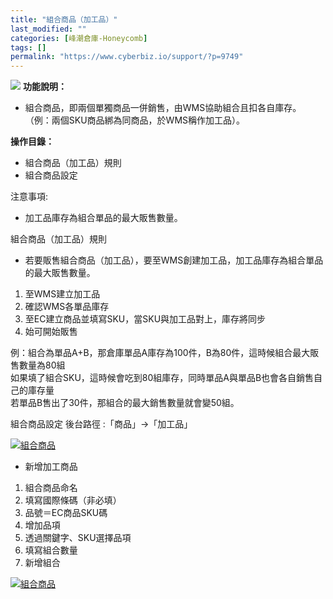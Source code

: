 ```yaml
---
title: "組合商品（加工品）"
last_modified: ""
categories: [峰潮倉庫-Honeycomb]
tags: []
permalink: "https://www.cyberbiz.io/support/?p=9749"
---
```


![](https://www.cyberbiz.io/support/wp-content/uploads/高手、企業版.png) **功能說明：**  

* 組合商品，即兩個單獨商品一併銷售，由WMS協助組合且扣各自庫存。  
（例：兩個SKU商品綁為同商品，於WMS稱作加工品）。

**操作目錄：**

* 組合商品（加工品）規則
* 組合商品設定

注意事項:  

* 加工品庫存為組合單品的最大販售數量。

組合商品（加工品）規則

* 若要販售組合商品（加工品），要至WMS創建加工品，加工品庫存為組合單品的最大販售數量。  


1. 至WMS建立加工品
2. 確認WMS各單品庫存
3. 至EC建立商品並填寫SKU，當SKU與加工品對上，庫存將同步
4. 始可開始販售

例：組合為單品A+B，那倉庫單品A庫存為100件，B為80件，這時候組合最大販售數量為80組  
如果填了組合SKU，這時候會吃到80組庫存，同時單品A與單品B也會各自銷售自己的庫存量  
若單品B售出了30件，那組合的最大銷售數量就會變50組。

組合商品設定 後台路徑 :「商品」→「加工品」  

[![組合商品](https://www.cyberbiz.io/support/wp-content/uploads/組合商品1.png)](https://www.cyberbiz.io/support/wp-content/uploads/組合商品1.png)



* 新增加工商品  


1. 組合商品命名
2. 填寫國際條碼（非必填）
3. 品號＝EC商品SKU碼
4. 增加品項
5. 透過關鍵字、SKU選擇品項
6. 填寫組合數量
7. 新增組合

[![組合商品](https://www.cyberbiz.io/support/wp-content/uploads/組合商品2.png)](https://www.cyberbiz.io/support/wp-content/uploads/組合商品2.png)



